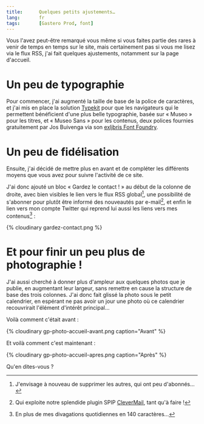 ```yaml
---
title:      Quelques petits ajustements…
lang:       fr
tags:       [Gastero Prod, font]
---
```


Vous l'avez peut-être remarqué vous même si vous faites partie des rares à venir de temps en temps sur le site, mais certainement pas si vous me lisez via le flux RSS, j'ai fait quelques ajustements, notamment sur la page d'accueil.

# Un peu de typographie

Pour commencer, j'ai augmenté la taille de base de la police de caractères, et j'ai mis en place la solution [Typekit](http://typekit.com/colophons/utv7ffj) pour que les navigateurs qui le permettent bénéficient d'une plus belle typographie, basée sur « Museo » pour les titres, et « Museo Sans » pour les contenus, deux polices fournies gratuitement par Jos Buivenga via son [exljbris Font Foundry](http://www.josbuivenga.demon.nl/).

# Un peu de fidélisation

Ensuite, j'ai décidé de mettre plus en avant et de compléter les différents moyens que vous avez pour suivre l'activité de ce site.

J'ai donc ajouté un bloc « Gardez le contact ! » au début de la colonne de droite, avec bien visibles le lien vers le flux RSS global[^1], une possibilité de s'abonner pour plutôt être informé des nouveautés par e-mail[^2], et enfin le lien vers mon compte Twitter qui reprend lui aussi les liens vers mes contenus[^3] :

{% cloudinary gardez-contact.png %}


# Et pour finir un peu plus de photographie !

J'ai aussi cherché à donner plus d'ampleur aux quelques photos que je publie, en augmentant leur largeur, sans remettre en cause la structure de base des trois colonnes. J'ai donc fait glissé la photo sous le petit calendrier, en espérant ne pas avoir un jour une photo où ce calendrier recouvrirait l'élément d'intérêt principal…

Voilà comment c'était avant :


{% cloudinary gp-photo-accueil-avant.png caption="Avant" %}


Et voilà comment c'est maintenant :


{% cloudinary gp-photo-accueil-apres.png caption="Après" %}


Qu'en dites-vous ?


[^1]: J'envisage à nouveau de supprimer les autres, qui ont peu d'abonnés…

[^2]: Qui exploite notre splendide plugin SPIP [CleverMail](http://www.spip-contrib.net/CleverMail), tant qu'à faire !

[^3]: En plus de mes divagations quotidiennes en 140 caractères…
